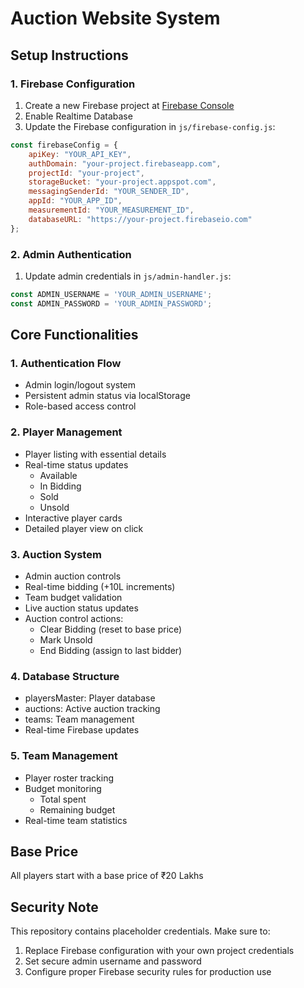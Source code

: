 # Auction Website System

## Setup Instructions

### 1. Firebase Configuration
1. Create a new Firebase project at [Firebase Console](https://console.firebase.google.com)
2. Enable Realtime Database
3. Update the Firebase configuration in `js/firebase-config.js`:
```javascript
const firebaseConfig = {
    apiKey: "YOUR_API_KEY",
    authDomain: "your-project.firebaseapp.com",
    projectId: "your-project",
    storageBucket: "your-project.appspot.com",
    messagingSenderId: "YOUR_SENDER_ID",
    appId: "YOUR_APP_ID",
    measurementId: "YOUR_MEASUREMENT_ID",
    databaseURL: "https://your-project.firebaseio.com"
};
```

### 2. Admin Authentication
1. Update admin credentials in `js/admin-handler.js`:
```javascript
const ADMIN_USERNAME = 'YOUR_ADMIN_USERNAME';
const ADMIN_PASSWORD = 'YOUR_ADMIN_PASSWORD';
```

## Core Functionalities

### 1. Authentication Flow
- Admin login/logout system
- Persistent admin status via localStorage
- Role-based access control

### 2. Player Management
- Player listing with essential details
- Real-time status updates
  * Available
  * In Bidding
  * Sold
  * Unsold
- Interactive player cards
- Detailed player view on click

### 3. Auction System
- Admin auction controls
- Real-time bidding (+10L increments)
- Team budget validation
- Live auction status updates
- Auction control actions:
  * Clear Bidding (reset to base price)
  * Mark Unsold
  * End Bidding (assign to last bidder)

### 4. Database Structure
- playersMaster: Player database
- auctions: Active auction tracking
- teams: Team management
- Real-time Firebase updates

### 5. Team Management
- Player roster tracking
- Budget monitoring
  * Total spent
  * Remaining budget
- Real-time team statistics

## Base Price
All players start with a base price of ₹20 Lakhs

## Security Note
This repository contains placeholder credentials. Make sure to:
1. Replace Firebase configuration with your own project credentials
2. Set secure admin username and password
3. Configure proper Firebase security rules for production use
